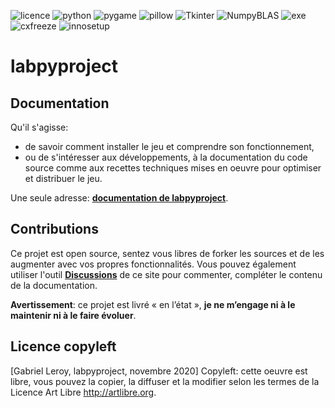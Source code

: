 ![licence](https://img.shields.io/badge/license-art%20libre-green) ![python](https://img.shields.io/badge/langage-python%203.7-important?logo=python&logoColor=white) ![pygame](https://img.shields.io/badge/uses-pygame%201.9-orange) ![pillow](https://img.shields.io/badge/uses-pillow%207.0-orange) ![Tkinter](https://img.shields.io/badge/uses-Tkinter%208.6-orange) ![NumpyBLAS](https://img.shields.io/badge/Numpy%20accelerated%20with-OpenBLAS-ff69B4) ![exe](https://img.shields.io/badge/executables%20for-win64%20%7C%20linux%2064-blue) ![cxfreeze](https://img.shields.io/badge/Freezed%20with-cx__Freeze-blue) ![innosetup](https://img.shields.io/badge/Win%20installer%20-Inno%20Setup-blue)

# labpyproject

## Documentation

Qu'il s'agisse:
* de savoir comment installer le jeu et comprendre son fonctionnement,
* ou de s'intéresser aux développements, à la documentation du code source comme aux recettes techniques mises en oeuvre pour optimiser et distribuer le jeu.

Une seule adresse: [**documentation de labpyproject**](https://gab-python.github.io/labpyproject/).

## Contributions

Ce projet est open source, sentez vous libres de forker les sources et de les augmenter avec vos propres fonctionnalités. Vous pouvez également utiliser l'outil [**Discussions**](https://github.com/gab-python/labpyproject/discussions) de ce site pour commenter, compléter le contenu de la documentation.

**Avertissement**: ce projet est livré « en l’état », **je ne m’engage ni à le maintenir ni à le faire évoluer**.

## Licence copyleft

[Gabriel Leroy, labpyproject, novembre 2020] 
Copyleft: cette oeuvre est libre, vous pouvez la copier, la diffuser et la modifier selon les termes de la Licence Art Libre http://artlibre.org.


